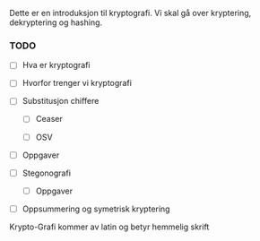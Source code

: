 Dette er en introduksjon til kryptografi. Vi skal gå over kryptering, dekryptering og hashing.

### TODO

- [ ] Hva er kryptografi

- [ ] Hvorfor trenger vi kryptografi

- [ ] Substitusjon chiffere
  
  - [ ] Ceaser
  
  - [ ] OSV

- [ ] Oppgaver

- [ ] Stegonografi
  
  - [ ] Oppgaver

- [ ] Oppsummering og symetrisk kryptering



Krypto-Grafi kommer av latin og betyr hemmelig skrift
